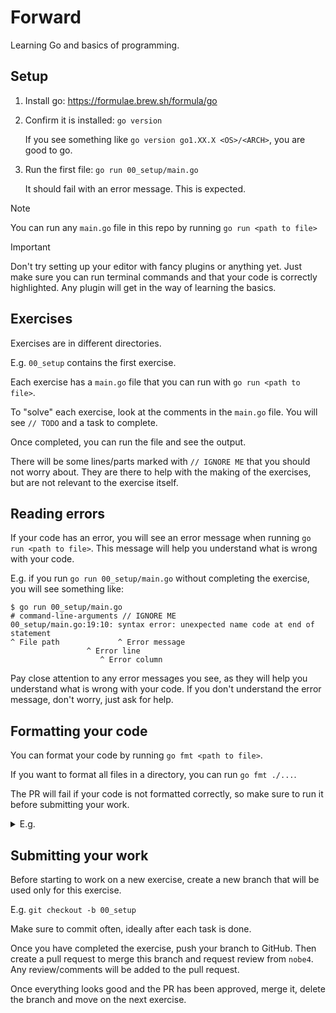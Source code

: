 # Forward

Learning Go and basics of programming.

## Setup

1. Install go: https://formulae.brew.sh/formula/go

2. Confirm it is installed: `go version`

   If you see something like `go version go1.XX.X <OS>/<ARCH>`, you are good to
   go.

3. Run the first file: `go run 00_setup/main.go`

   It should fail with an error message. This is expected.

> [!NOTE]
> You can run any `main.go` file in this repo by running
> `go run <path to file>`

> [!IMPORTANT]
> Don't try setting up your editor with fancy plugins or anything yet. Just
> make sure you can run terminal commands and that your code is correctly
> highlighted. Any plugin will get in the way of learning the basics.

## Exercises

Exercises are in different directories.

E.g. `00_setup` contains the first exercise.

Each exercise has a `main.go` file that you can run with `go run <path to
file>`.

To "solve" each exercise, look at the comments in the `main.go` file.
You will see `// TODO` and a task to complete.

Once completed, you can run the file and see the output.

There will be some lines/parts marked with `// IGNORE ME` that you should not
worry about. They are there to help with the making of the exercises, but are
not relevant to the exercise itself.

## Reading errors

If your code has an error, you will see an error message when running `go run
<path to file>`. This message will help you understand what is wrong with your
code.

E.g. if you run `go run 00_setup/main.go` without completing the exercise, you
will see something like:

```shell
$ go run 00_setup/main.go
# command-line-arguments // IGNORE ME
00_setup/main.go:19:10: syntax error: unexpected name code at end of statement
^ File path             ^ Error message
                 ^ Error line
                    ^ Error column
```

Pay close attention to any error messages you see, as they will help you
understand what is wrong with your code. If you don't understand the error
message, don't worry, just ask for help.

## Formatting your code

You can format your code by running `go fmt <path to file>`.

If you want to format all files in a directory, you can run `go fmt ./...`.

The PR will fail if your code is not formatted correctly, so make sure to run
it before submitting your work.

<details><summary>E.g.</summary>

In commit https://github.com/riraum/forward/commit/00bb7731ad7b4264bfdae135f475b659cb2ae4fd, I added a wrong indentation, and [the lint job failed](https://github.com/riraum/forward/actions/runs/11204189672/job/31142277128):

```shell
Error: running `go fmt ./...` results in modifications that you must check into version control:
diff --git a/00_setup/main.go b/00_setup/main.go
index bd232e6..a7f2504 100644
--- a/00_setup/main.go
+++ b/00_setup/main.go
@@ -23,3 +23,3 @@ func main() {
 	// E.g. (don't worry about the syntax yet):
-	  fmt.Println("Hello", "World!", 42, 3.14, true, false, []int{1, 2, 3})
+	fmt.Println("Hello", "World!", 42, 3.14, true, false, []int{1, 2, 3})
```

This means that the file `00_setup/main.go` is wrongly formatted, and should be
fixed.

</details>

## Submitting your work

Before starting to work on a new exercise, create a new branch that will be used
only for this exercise.

E.g. `git checkout -b 00_setup`

Make sure to commit often, ideally after each task is done.

Once you have completed the exercise, push your branch to GitHub. Then create a
pull request to merge this branch and request review from `nobe4`. Any
review/comments will be added to the pull request.

Once everything looks good and the PR has been approved, merge it, delete the
branch and move on the next exercise.

